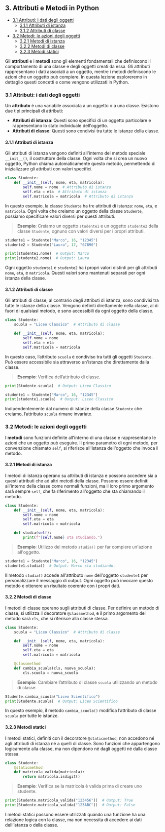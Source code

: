 ## 3. Attributi e Metodi in Python <!-- omit in toc -->

- [3.1 Attributi: i dati degli oggetti](#31-attributi-i-dati-degli-oggetti)
  - [3.1.1 Attributi di istanza](#311-attributi-di-istanza)
  - [3.1.2 Attributi di classe](#312-attributi-di-classe)
- [3.2 Metodi: le azioni degli oggetti](#32-metodi-le-azioni-degli-oggetti)
  - [3.2.1 Metodi di istanza](#321-metodi-di-istanza)
  - [3.2.2 Metodi di classe](#322-metodi-di-classe)
  - [3.2.3 Metodi statici](#323-metodi-statici)


Gli **attributi** e i **metodi** sono gli elementi fondamentali che definiscono il comportamento di una classe e degli oggetti creati da essa. Gli attributi rappresentano i dati associati a un oggetto, mentre i metodi definiscono le azioni che un oggetto può compiere. In questa lezione esploreremo in dettaglio questi concetti e come vengono utilizzati in Python.

### 3.1 Attributi: i dati degli oggetti

Un **attributo** è una variabile associata a un oggetto o a una classe. Esistono due tipi principali di attributi:
- **Attributi di istanza**: Questi sono specifici di un oggetto particolare e rappresentano lo stato individuale dell'oggetto.
- **Attributi di classe**: Questi sono condivisi tra tutte le istanze della classe.

#### 3.1.1 Attributi di istanza

Gli attributi di istanza vengono definiti all'interno del metodo speciale `__init__()`, il costruttore della classe. Ogni volta che si crea un nuovo oggetto, Python chiama automaticamente questo metodo, permettendo di inizializzare gli attributi con valori specifici.

```python
class Studente:
    def __init__(self, nome, eta, matricola):
        self.nome = nome  # Attributo di istanza
        self.eta = eta  # Attributo di istanza
        self.matricola = matricola  # Attributo di istanza
```

In questo esempio, la classe `Studente` ha tre attributi di istanza: `nome`, `eta`, e `matricola`. Ogni volta che creiamo un oggetto della classe `Studente`, possiamo specificare valori diversi per questi attributi.

> **Esempio**: Creiamo un oggetto `studente1` e un oggetto `studente2` della classe `Studente`, ognuno con valori diversi per i propri attributi.

```python
studente1 = Studente("Marco", 16, "12345")
studente2 = Studente("Laura", 17, "67890")

print(studente1.nome)  # Output: Marco
print(studente2.nome)  # Output: Laura
```

Ogni oggetto `studente1` e `studente2` ha i propri valori distinti per gli attributi `nome`, `eta`, e `matricola`. Questi valori sono mantenuti separati per ogni istanza della classe.

#### 3.1.2 Attributi di classe

Gli attributi di classe, al contrario degli attributi di istanza, sono condivisi tra tutte le istanze della classe. Vengono definiti direttamente nella classe, al di fuori di qualsiasi metodo, e sono accessibili da ogni oggetto della classe.

```python
class Studente:
    scuola = "Liceo Classico"  # Attributo di classe

    def __init__(self, nome, eta, matricola):
        self.nome = nome
        self.eta = eta
        self.matricola = matricola
```

In questo caso, l’attributo `scuola` è condiviso tra tutti gli oggetti `Studente`. Può essere accessibile sia attraverso un'istanza che direttamente dalla classe.

> **Esempio**: Verifica dell’attributo di classe.

```python
print(Studente.scuola)  # Output: Liceo Classico

studente1 = Studente("Marco", 16, "12345")
print(studente1.scuola)  # Output: Liceo Classico
```

Indipendentemente dal numero di istanze della classe `Studente` che creiamo, l’attributo `scuola` rimane invariato.

### 3.2 Metodi: le azioni degli oggetti

I **metodi** sono funzioni definite all'interno di una classe e rappresentano le azioni che un oggetto può eseguire. Il primo parametro di ogni metodo, per convenzione chiamato `self`, si riferisce all'istanza dell'oggetto che invoca il metodo.

#### 3.2.1 Metodi di istanza

I metodi di istanza operano su attributi di istanza e possono accedere sia a questi attributi che ad altri metodi della classe. Possono essere definiti all'interno della classe come normali funzioni, ma il loro primo argomento sarà sempre `self`, che fa riferimento all'oggetto che sta chiamando il metodo.

```python
class Studente:
    def __init__(self, nome, eta, matricola):
        self.nome = nome
        self.eta = eta
        self.matricola = matricola

    def studia(self):
        print(f"{self.nome} sta studiando.")
```

> **Esempio**: Utilizzo del metodo `studia()` per far compiere un'azione all'oggetto.

```python
studente1 = Studente("Marco", 16, "12345")
studente1.studia()  # Output: Marco sta studiando.
```

Il metodo `studia()` accede all'attributo `nome` dell'oggetto `studente1` per personalizzare il messaggio di output. Ogni oggetto può invocare questo metodo e ottenere un risultato coerente con i propri dati.

#### 3.2.2 Metodi di classe

I metodi di classe operano sugli attributi di classe. Per definire un metodo di classe, si utilizza il decoratore `@classmethod`, e il primo argomento del metodo sarà `cls`, che si riferisce alla classe stessa.

```python
class Studente:
    scuola = "Liceo Classico"  # Attributo di classe

    def __init__(self, nome, eta, matricola):
        self.nome = nome
        self.eta = eta
        self.matricola = matricola

    @classmethod
    def cambia_scuola(cls, nuova_scuola):
        cls.scuola = nuova_scuola
```

> **Esempio**: Cambiare l’attributo di classe `scuola` utilizzando un metodo di classe.

```python
Studente.cambia_scuola("Liceo Scientifico")
print(Studente.scuola)  # Output: Liceo Scientifico
```

In questo esempio, il metodo `cambia_scuola()` modifica l’attributo di classe `scuola` per tutte le istanze.

#### 3.2.3 Metodi statici

I metodi statici, definiti con il decoratore `@staticmethod`, non accedono né agli attributi di istanza né a quelli di classe. Sono funzioni che appartengono logicamente alla classe, ma non dipendono né dagli oggetti né dalla classe stessa.

```python
class Studente:
    @staticmethod
    def matricola_valida(matricola):
        return matricola.isdigit()
```

> **Esempio**: Verifica se la matricola è valida prima di creare uno studente.

```python
print(Studente.matricola_valida("123456"))  # Output: True
print(Studente.matricola_valida("123ABC"))  # Output: False
```

I metodi statici possono essere utilizzati quando una funzione ha una relazione logica con la classe, ma non necessita di accedere ai dati dell’istanza o della classe.
